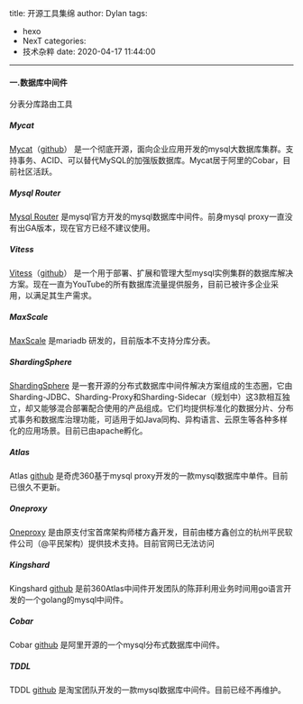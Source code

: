 title: 开源工具集绵
author: Dylan
tags:
  - hexo
  - NexT
categories:
  - 技术杂粹
date: 2020-04-17 11:44:00
---
#### 一.数据库中间件
分表分库路由工具
##### Mycat
[Mycat](http://mycat.io/)（[github](https://github.com/MyCATApache/Mycat-Server)） 是一个彻底开源，面向企业应用开发的mysql大数据库集群。支持事务、ACID、可以替代MySQL的加强版数据库。Mycat居于阿里的Cobar，目前社区活跃。
##### Mysql Router
[Mysql Router](https://www.mysql.com/cn/products/enterprise/router.html) 是mysql官方开发的mysql数据库中间件。前身mysql proxy一直没有出GA版本，现在官方已经不建议使用。
##### Vitess
[Vitess](https://vitess.io/)（[github](https://github.com/vitessio/vitess)） 是一个用于部署、扩展和管理大型mysql实例集群的数据库解决方案。现在一直为YouTube的所有数据库流量提供服务，目前已被许多企业采用，以满足其生产需求。
##### MaxScale
[MaxScale](https://mariadb.com/kb/en/maxscale/) 是mariadb 研发的，目前版本不支持分库分表。
##### ShardingSphere
[ShardingSphere](http://shardingsphere.apache.org/index_zh.html) 是一套开源的分布式数据库中间件解决方案组成的生态圈，它由Sharding-JDBC、Sharding-Proxy和Sharding-Sidecar（规划中）这3款相互独立，却又能够混合部署配合使用的产品组成。它们均提供标准化的数据分片、分布式事务和数据库治理功能，可适用于如Java同构、异构语言、云原生等各种多样化的应用场景。目前已由apache孵化。
##### Atlas
Atlas [github](https://github.com/Qihoo360/Atlas) 是奇虎360基于mysql proxy开发的一款mysql数据库中单件。目前已很久不更新。
##### Oneproxy
[Oneproxy](http://www.onexsoft.com) 是由原支付宝首席架构师楼方鑫开发，目前由楼方鑫创立的杭州平民软件公司（@平民架构）提供技术支持。目前官网已无法访问
##### Kingshard
Kingshard [github](https://github.com/flike/kingshard) 是前360Atlas中间件开发团队的陈菲利用业务时间用go语言开发的一个golang的mysql中间件。
##### Cobar
Cobar [github](https://github.com/alibaba/cobar) 是阿里开源的一个mysql分布式数据库中间件。
##### TDDL
TDDL [github](https://github.com/alibaba/tb_tddl) 是淘宝团队开发的一款mysql数据库中间件。目前已经不再维护。